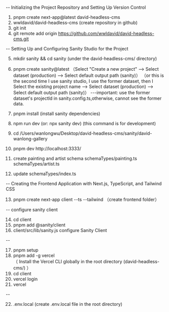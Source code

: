 -- Initializing the Project Repository and Setting Up Version Control

1. pnpm create next-app@latest david-headless-cms
2. wwldavid/david-headless-cms (create repository in github)
3. git init
4. git remote add origin https://github.com/wwldavid/david-headless-cms.git

-- Setting Up and Configuring Sanity Studio for the Project

5. mkdir sanity && cd sanity (under the david-headless-cms/ directory)
6. pnpm create sanity@latest
   （Select "Create a new project" --> Select dataset (production) --> Select default output path (sanity)）
   （or this is the second time I use sanity studio, I use the former dataset, then I
   Select the existing project name --> Select dataset (production) --> Select default output path (sanity)）
   ---important: use the former dataset's projectId in sanity.config.ts,otherwise, cannot see the former data.
7. pnpm install (install sanity dependencies)
8. npm run dev (or: npx sanity dev) (this command is for development)
9. cd /Users/wanlongwu/Desktop/david-headless-cms/sanity/david-wanlong-gallery
10. pnpm dev
    http://localhost:3333/

11. create painting and artist schema
    schemaTypes/painting.ts
    schemaTypes/artist.ts
12. update schemaTypes/index.ts

-- Creating the Frontend Application with Next.js, TypeScript, and Tailwind CSS

13. pnpm create next-app client --ts --tailwind （create frontend folder）

-- configure sanity client

14. cd client
15. pnpm add @sanity/client
16. client/src/lib/sanity.js
    configure Sanity Client

--

17. pnpm setup
18. pnpm add -g vercel  
    （ Install the Vercel CLI globally in the root directory (david-headless-cms/) ）
19. cd client
20. vercel login
21. vercel

--

22. .env.local (create .env.local file in the root directory)
